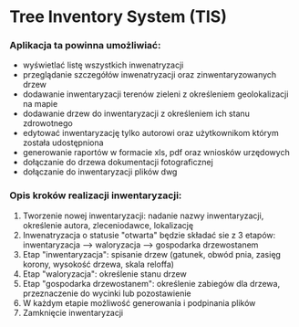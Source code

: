 # Tree Inventory System (TIS)


### Aplikacja ta powinna umożliwiać:

* wyświetlać listę wszystkich inwenatryzacji
* przeglądanie szczegółów inwenatryzacji oraz zinwentaryzowanych drzew
* dodawanie inwentaryzacji terenów zieleni z określeniem geolokalizacji na mapie
* dodawanie drzew do inwentaryzacji z określeniem ich stanu zdrowotnego
* edytować inwentaryzację tylko autorowi oraz użytkownikom którym została udostępniona
* generowanie raportów w formacie xls, pdf oraz wniosków urzędowych
* dołączanie do drzewa dokumentacji fotograficznej
* dołączanie do inwentaryzacji plików dwg

### Opis kroków realizacji inwentaryzacji:

1. Tworzenie nowej inwentaryzacji: nadanie nazwy inwentaryzacji, określenie autora, zleceniodawce, lokalizację
2. Inwenatryzacja o statusie "otwarta" będzie składać sie z 3 etapów: inwentaryzacja --> waloryzacja --> gospodarka drzewostanem
3. Etap "inwentaryzacja": spisanie drzew (gatunek, obwód pnia, zasięg korony, wysokość drzewa, skala reloffa)
4. Etap "waloryzacja": określenie stanu drzew
5. Etap "gospodarka drzewostanem": określenie zabiegów dla drzewa, przeznaczenie do wycinki lub pozostawienie
6. W każdym etapie możliwość generowania i podpinania plików
7. Zamknięcie inwentaryzacji
